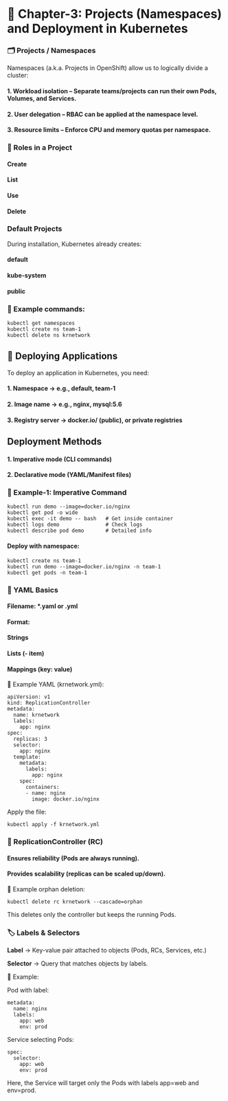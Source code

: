 # 📘 Chapter-3: Projects (Namespaces) and Deployment in Kubernetes
### 🗂️ Projects / Namespaces

Namespaces (a.k.a. Projects in OpenShift) allow us to logically divide a cluster:

#### 1. Workload isolation – Separate teams/projects can run their own Pods, Volumes, and Services.

#### 2. User delegation – RBAC can be applied at the namespace level.

#### 3. Resource limits – Enforce CPU and memory quotas per namespace.

### 🔑 Roles in a Project

#### Create

#### List

#### Use

#### Delete

### Default Projects

During installation, Kubernetes already creates:

#### default

#### kube-system

#### public

### 📌 Example commands:
```
kubectl get namespaces
kubectl create ns team-1
kubectl delete ns krnetwork
```
## 🚀 Deploying Applications

To deploy an application in Kubernetes, you need:

#### 1. Namespace → e.g., default, team-1

#### 2. Image name → e.g., nginx, mysql:5.6

#### 3. Registry server → docker.io/ (public), or private registries

## Deployment Methods

#### 1. Imperative mode (CLI commands)

#### 2. Declarative mode (YAML/Manifest files)

### 📝 Example-1: Imperative Command
```
kubectl run demo --image=docker.io/nginx
kubectl get pod -o wide
kubectl exec -it demo -- bash   # Get inside container
kubectl logs demo               # Check logs
kubectl describe pod demo       # Detailed info
```

####  Deploy with namespace:
```
kubectl create ns team-1
kubectl run demo --image=docker.io/nginx -n team-1
kubectl get pods -n team-1
```
### 📄 YAML Basics

#### Filename: *.yaml or .yml

#### Format:

  #### Strings

  #### Lists (- item)

  #### Mappings (key: value)

📌 Example YAML (krnetwork.yml):
```
apiVersion: v1
kind: ReplicationController
metadata:
  name: krnetwork
  labels:
    app: nginx
spec:
  replicas: 3
  selector:
    app: nginx
  template:
    metadata:
      labels:
        app: nginx
    spec:
      containers:
      - name: nginx
        image: docker.io/nginx
```

Apply the file:
```
kubectl apply -f krnetwork.yml
```
### 🔄 ReplicationController (RC)

#### Ensures reliability (Pods are always running).

#### Provides scalability (replicas can be scaled up/down).

📌 Example orphan deletion:
```
kubectl delete rc krnetwork --cascade=orphan
```

This deletes only the controller but keeps the running Pods.

### 🏷️ Labels & Selectors

**Label**  → Key-value pair attached to objects (Pods, RCs, Services, etc.)

**Selector** → Query that matches objects by labels.

📌 Example:

Pod with label:
```
metadata:
  name: nginx
  labels:
    app: web
    env: prod
```

Service selecting Pods:
```
spec:
  selector:
    app: web
    env: prod
```
Here, the Service will target only the Pods with labels app=web and env=prod.
